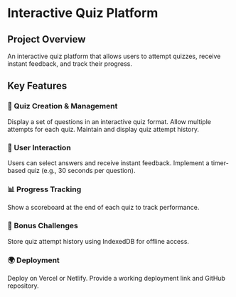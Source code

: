 # Interactive Quiz Platform
## Project Overview
An interactive quiz platform that allows users to attempt quizzes, receive instant feedback, and track their progress.

## Key Features
### 📌 Quiz Creation & Management
Display a set of questions in an interactive quiz format.
Allow multiple attempts for each quiz.
Maintain and display quiz attempt history.
### 🎯 User Interaction
Users can select answers and receive instant feedback.
Implement a timer-based quiz (e.g., 30 seconds per question).
### 📊 Progress Tracking
Show a scoreboard at the end of each quiz to track performance.
### 🚀 Bonus Challenges
Store quiz attempt history using IndexedDB for offline access.
### 🌍 Deployment
Deploy on Vercel or Netlify.
Provide a working deployment link and GitHub repository.
